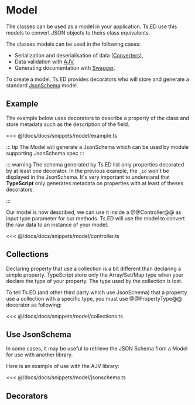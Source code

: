 # Model

The classes can be used as a model in your application.
Ts.ED use this models to convert JSON objects to theirs class equivalents.

The classes models can be used in the following cases:

- Serialization and deserialisation of data ([Converters](/packages/vuepress-theme-tsed/docs/converters.md)),
- Data validation with [AJV](/tutorials/ajv.md),
- Generating documentation with [Swagger](/tutorials/swagger.md).

To create a model, Ts.ED provides decorators who will store and generate a 
standard [JsonSchema](http://json-schema.org/) model.

## Example

The example below uses decorators to describe a property of the class and store metadata
such as the description of the field.

<<< @/docs/docs/snippets/model/example.ts

::: tip
The Model will generate a JsonSchema which can be used by module supporting JsonSchema spec
:::

::: warning
The schema generated by Ts.ED list only properties decorated by at least one decorator. In the previous example,
the `_id` won't be displayed in the JsonSchema. It's very important to understand that **TypeScript** only generates
 metadata on properties with at least of theses decorators:

<ApiList query="status.indexOf('jsonschema') > -1 && status.indexOf('decorator') > -1" />

:::

Our model is now described, we can use it inside a @@Controller@@ as input type parameter for our methods. 
Ts.ED will use the model to convert the raw data to an instance of your model.

<<< @/docs/docs/snippets/model/controller.ts

## Collections

Declaring property that use a collection is a bit different than declaring a simple property. TypeScript 
store only the Array/Set/Map type when your declare the type of your property. The type used by the collection is lost.

To tell Ts.ED (and other third party which use JsonSchema) that a property use a collection with a specific type, you must 
use @@PropertyType@@ decorator as following:

<<< @/docs/docs/snippets/model/collections.ts

## Use JsonSchema

In some cases, it may be useful to retrieve the JSON Schema from a Model for use with another library.

Here is an example of use with the AJV library:

<<< @/docs/docs/snippets/model/jsonschema.ts

## Decorators

<ApiList query="status.indexOf('jsonschema') > -1 && status.indexOf('decorator') > -1" />
